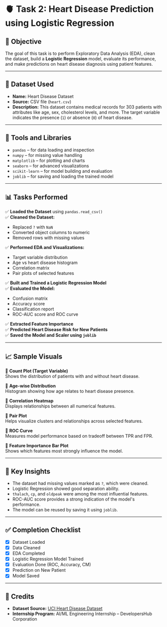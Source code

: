 # 🫀 Task 2: Heart Disease Prediction using Logistic Regression

## 📌 Objective
The goal of this task is to perform Exploratory Data Analysis (EDA), clean the dataset, build a **Logistic Regression** model, evaluate its performance, and make predictions on heart disease diagnosis using patient features.

---

## 📂 Dataset Used

- **Name:** Heart Disease Dataset  
- **Source:** CSV file (`heart.csv`)  
- **Description:** This dataset contains medical records for 303 patients with attributes like age, sex, cholesterol levels, and more. The target variable indicates the presence (`1`) or absence (`0`) of heart disease.

---

## 🔧 Tools and Libraries

- `pandas` – for data loading and inspection  
- `numpy` – for missing value handling  
- `matplotlib` – for plotting and charts  
- `seaborn` – for advanced visualizations  
- `scikit-learn` – for model building and evaluation  
- `joblib` – for saving and loading the trained model

---

## 📊 Tasks Performed

✅ **Loaded the Dataset** using `pandas.read_csv()`  
✅ **Cleaned the Dataset:**  
- Replaced `?` with `NaN`  
- Converted object columns to numeric  
- Removed rows with missing values  

✅ **Performed EDA and Visualizations:**  
- Target variable distribution  
- Age vs heart disease histogram  
- Correlation matrix  
- Pair plots of selected features  

✅ **Built and Trained a Logistic Regression Model**  
✅ **Evaluated the Model:**  
- Confusion matrix  
- Accuracy score  
- Classification report  
- ROC-AUC score and ROC curve  

✅ **Extracted Feature Importance**  
✅ **Predicted Heart Disease Risk for New Patients**  
✅ **Saved the Model and Scaler using `joblib`**

---

## 📈 Sample Visuals

🔹 **Count Plot (Target Variable)**  
Shows the distribution of patients with and without heart disease.

🔹 **Age-wise Distribution**  
Histogram showing how age relates to heart disease presence.

🔹 **Correlation Heatmap**  
Displays relationships between all numerical features.

🔹 **Pair Plot**  
Helps visualize clusters and relationships across selected features.

🔹 **ROC Curve**  
Measures model performance based on tradeoff between TPR and FPR.

🔹 **Feature Importance Bar Plot**  
Shows which features most strongly influence the model.

---

## 🧠 Key Insights

- The dataset had missing values marked as `?`, which were cleaned.
- Logistic Regression showed good separation ability.
- `thalach`, `cp`, and `oldpeak` were among the most influential features.
- ROC-AUC score provides a strong indication of the model's performance.
- The model can be reused by saving it using `joblib`.

---


## ✅ Completion Checklist

- [x] Dataset Loaded  
- [x] Data Cleaned  
- [x] EDA Completed  
- [x] Logistic Regression Model Trained  
- [x] Evaluation Done (ROC, Accuracy, CM)  
- [x] Prediction on New Patient  
- [x] Model Saved  

---

## 🔗 Credits

- **Dataset Source:** [UCI Heart Disease Dataset](https://archive.ics.uci.edu/ml/datasets/heart+disease)  
- **Internship Program:** AI/ML Engineering Internship – DevelopersHub Corporation

